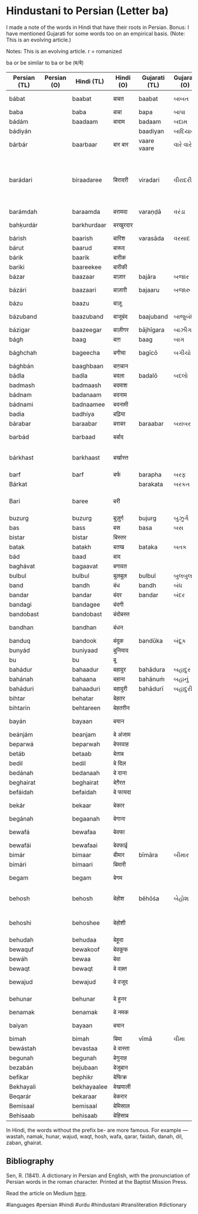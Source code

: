 # Hindustani to Persian (Letter ba)


I made a note of the words in Hindi that have their roots in Persian. Bonus: I have mentioned Gujarati for some words too on an empirical basis. (Note: This is an evolving article.)

Notes: This is an evolving article. r = romanized


ba or be similar to ba or be (ब/बे)


| Persian (TL) | Persian (O) | Hindi (TL)  | Hindi (O) | Gujarati (TL) | Gujarati (O) | English                             | Media link | Notes                                                            |
|--------------|-------------|-------------|-----------|---------------|--------------|-------------------------------------|------------|------------------------------------------------------------------|
| bábat        |             | baabat      | बाबत       | baabat        | બાબત         | on account of                       |            |                                                                  |
| baba         |             | baba        | बाबा | bapa          | બાપા  | father                              | [1](https://youtu.be/iNqrgjJMo8M?t=23) |                                                                  |
| bádám        |             | baadaam     | बादाम | badaam        |  બદામ  | almond                              | [1](https://youtu.be/Sl54-j2T_AI?t=35)          |                                                                  |
| bádiyán      |             |             |           | baadiyan      | બાદિયાન | star anise                          |           |                                                                  |
| bárbár       |             | baarbaar    | बार बार | vaare vaare   | વારે વારે  | again and again                     | [1](https://youtu.be/v7_IXBXQIeA?t=37)          |                                                                  |
| barádari     |             | biraadaree    | बिरादरी | viradari      | વીરાદરી | fraternity                     |           | also sometimes refers to caste or society in Indian subcontinent |
| barámdah     |             | baraamda    | बरामदा | varaṇḍā    | વરંડા  | balcony                             |            |                                                                  |
| bahḳurdár    |             | barkhurdaar | बरखुरदार |               |              | happy person                        | [1](https://youtu.be/jIhB4NYNKlw?t=54) | enjoying the fruits of life                                      |
| bárish       |             | baarish     | बारिश | varasāda       | વરસાદ  | rain                                | [1](https://youtu.be/WNSEXJJhKTU?t=70)  |                                                                  |
| bárut        |             | baarud      | बारूद |               |              | gun powder                          | [1](https://youtu.be/tqOSeAnu16k?t=9) |                                                                  |
| bárik        |             | baarik      | बारीक |               |              | fine, thin                          |            |                                                                  |
| bariki       |             | baareekee     | बारीकी |               |              | fineness                            |            |                                                                  |
| bázar        |             | baazaar     | बाज़ार | bajāra  | બજાર | market                              | [1](https://youtu.be/UecdkexIZCA?t=26) |                                                                  |
| bázári       |             | baazaari    | बाज़ारी | bajaaru       | બજારુ | of the market                       | [1](https://youtu.be/b5WdL51te0A?t=192) |                                                                  |
| bázu         |             | baazu       | बाज़ू |          |              | arm                                 | [1](https://youtu.be/smgbGZla5HI?t=58) |                                                                  |
| bázuband     |             | baazuband   | बाजूबंद  | baajuband     |  બાજુબંધ  | arm ornament                        |            |                                                                  |
| bázigar      |             | baazeegar    | बाज़ीगर | bājhīgara | બાઝીગર | a juggler                           |            |                                                                  |
| bágh         |             | baag       | बाग़ | baag          | બાગ | garden                              | [1](https://youtu.be/n5-1WlmO0mg?t=22) |                                                                  |
| bághchah     |             | bageecha  | बगीचा | bagīcō       | બગીચો | a small garden                      |            |                                                                  |
| bághbán      |             | baaghbaan   | बाग़बान  |               |              | gardener                            | [1](https://youtu.be/AHt6cdjc4u8?t=127) |                                                                  |
| bádla        |             | badla       | बदला | badalō         | બદલો | revenge                             | [1](https://youtu.be/QTG2Scrw99M?t=38) |                                                                  |
| badmash      |             | badmaash    | बदमाश |               |              | wicked                       | [1](https://youtu.be/8R80bIuRpTE?t=49) |                                                                  |
| bádnam       |             | badanaam     | बदनाम |               |              | infamous                            | [1](https://youtu.be/bzW9fmwcmG4?t=76) |                                                                  |
| bádnami      |             | badnaamee    | बदनामी |               |              | infamy                              | [1](https://youtu.be/bzW9fmwcmG4?t=76) |                                                                  |
| badia        |             | badhiya     | बढ़िया |               |              | wonderful                           |            |                                                                  |
| bárabar      |             | baraabar    | बराबर | baraabar      |  બરાબર | equal                               | [1](https://youtu.be/XaMfRN0PVQ8?t=59) |                                                                  |
| barbád       |             | barbaad     | बर्बाद |               |              | ruined, destroyed                   | [1](https://youtu.be/zh77HuSacMo?t=10) |                                                                  |
| bárkhast     |             | barkhaast   | बर्खास्त |               |              | adjournment, dismission from office |            |                                                                  |
| barf         |             | barf        | बर्फ | barapha         | બરફ | snow                                | [1](https://youtu.be/eMA6GHTQ4WA?t=278) |                                                                  |
| Bárkat       |             |             |           | barakata | બરકત | blessing                            |            |                                                                  |
| Bari         |             | baree        | बरी |               |              | free, innocent, guiltless           |            |                                                                  |
| buzurg       |             | buzurg      | बुज़ुर्ग  | bujurg        |  બુઝુર્ગ  | elder, older                        |            |                                                                  |
| bas          |             | bass        | बस | basa          | બસ | enough                              | [1](https://youtu.be/WRSeV_27z6k?t=421) |                                                                  |
| bistar       |             | bistar      | बिस्तर |               |              | bed                                 |            |                                                                  |
| batak        |             | batakh       |  बतख  | bataka         |  બતક | duck                                |            |                                                                  |
| bád          |             | baad        | बाद |               |              | after                               |            |                                                                  |
| baghávat     |             | bagaavat    | बगावत |               |              | rebellion                           | [1](https://youtu.be/rcJLsyONUfA?t=73) |                                                                  |
| bulbul       |             | bulbul      |  बुलबुल | bulbul        |  બુલબુલ  | a nightingale                       | [1](https://youtu.be/q1aw2GeKm8M?t=11) |                                                                  |
| band         |             | bandh       | बंध  | bandh         | બંધ  | closed                              | [1](https://youtu.be/zAYBmgiBUoo?t=19) |                                                                  |
| bandar       |             | bandar      | बंदर | bandar        |  બંદર  | port, harbour                       |            |                                                                  |
| bandagi      |             | bandagee     | बंदगी |               |              | servitude                           |            |                                                                  |
| bandobast    |             | bandobast   | बंदोबस्त |               |              | arrangement                         |            |                                                                  |
| bandhan      |             | bandhan     | बंधन |               |              | bound, to bind                      | [1](https://youtu.be/OeuJ33L477M?t=63) |                                                                  |
| banduq       |             | bandook      | बंदूक | bandūka    | બંદૂક  | gun                                 | [1](https://youtu.be/HP0L_U8buwY?t=45) |                                                                  |
| bunyád       |             | buniyaad    | बुनियाद |               |              | foundation                          |            |                                                                  |
| bu           |             | bu          | बू  |               |              | smell                               |            |                                                                  |
| bahádur      |             | bahaadur    | बहादुर | bahādura      | બહાદુર  | brave                               |            |                                                                  |
| bahánah      |             | bahaana     | बहाना  | bahānuṁ        | બહાનું  | excuse                              | [1](https://youtu.be/vjOKuvBjkS8?t=52)  |                                                                  |
| baháduri     |             | bahaaduri   | बहादुरी  | bahādurī |  બહાદુરી | bravery                             |            |                                                                  |
| bihtar       |             | behatar      | बेहतर |               |              | better                              |            |                                                                  |
| bihtarin     |             | behtareen   | बेहतरीन |               |              | excellent                           |            |                                                                  |
| bayán        |             | bayaan      |  बयान  |               |              | explanation, declaration            | [1](https://youtu.be/tyxswccv-VU?t=19)  |                                                                  |
| beánjám      |             | beanjam     | बे अंजाम |               |              | endless                             |            |                                                                  |
| beparwá      |             | beparwah    | बेपरवाह |               |              | fearless                            | [1](https://youtu.be/ockP32XNg4w?t=43)  |                                                                  |
| betáb        |             | betaab      | बेताब |               |              | restless                            | [1](https://youtu.be/7txpUFHJumY?t=187) |                                                                  |
| bedil        |             | bedil       | बे दिल  |               |              | heartless                           |            |                                                                  |
| bedánah      |             | bedanaah    | बे दाना  |               |              | seedless                            | [1](https://www.youtube.com/watch?v=u3F7kcLrGvA&t=37s) |                                                                  |
| beghairat    |             | beghairat   | बेग़ैरत  |               |              | spiritless                          |            |                                                                  |
| befáidah     |             | befaidah    | बे फायदा  |               |              | useless                             |            |                                                                  |
| bekár        |             | bekaar      | बेकार  |               |              | without employment                  | [1](https://youtu.be/4nCshJBODT4?t=49) |                                                                  |
| begánah      |             | begaanah    | बेगाना |               |              | stranger                            | [1](https://youtu.be/L7AOskZpvEo?t=36) |                                                                  |
| bewafá       |             | bewafaa     | बेवफा |               |              | ungrateful, cheater                 | [1](https://youtu.be/R6KfOhHQjLs?t=43) | cheater in a relationship                                        |
| bewafái      |             | bewafaai    | बेवफाई |               |              | cheating                            | [1](https://youtu.be/_03kGEd5nOo?t=68) |                                                                  |
| bimár        |             | bimaar      | बीमार  | bīmāra |  બીમાર  | sick                                |            |                                                                  |
| bimári       |             | bimaari     | बिमारी |               |              | sickness                            |            |                                                                  |
| begam        |             | begam       | बेगम  |               |              | a lady of high rank                 | [1](https://youtu.be/9-fIftd_ISQ?t=43) |                                                                  |
| behosh       |             | behosh      | बेहोश  | bēhōśa  |  બેહોશ | without sense, passed out           |            | pased out in India                                               |
| behoshi      |             | behoshee     | बेहोशी |               |              | state deprivation of sense          |            |                                                                  |
| behudah      |             | behudaa     | बेहूदा |               |              | vague, weird                        |            |                                                                  |
| bewaquf      |             | bewakoof    | बेवकूफ |               |              | stupid                              | [1](https://youtu.be/hbJcxP6JlPA?t=30) |                                                                  |
| bewáh        |             | bewaa       |  बेवा  |               |              | a widow                             |            |                                                                  |
| bewaqt       |             | bewaqt      | बे वक़्त  |               |              | untimely                            |            |                                                                  |
| bewajud      |             | bewajud     | बे वजूद |               |              | without existence                   |            |                                                                  |
| behunar      |             | behunar     | बे हुनर  |               |              | without ingenuity                   |            |                                                                  |
| benamak      |             | benamak     | बे नमक |               |              | without salt                        |            |                                                                  |
| baiyan       |             | bayaan      | बयान |               |              | clear, evident                      |            |                                                                  |
| bimah        |             | bimah       |  बिमा  | vīmā          |   વીમા  | insurance                           | [1](https://youtu.be/b2yrYYbEvgk?t=18) |                                                                  |
| bewástah     |             | bevastaa    | बे वास्ता |               |              | causeless                           | [1](https://youtu.be/Y2tEkFRgEgU?t=21) |                                                                  |
| begunah      |             | begunah     | बेगुनाह   |               |              | innocent                            | [1](https://youtu.be/Y2tEkFRgEgU?t=21) |                                                                  |
| bezabán      |             | bejubaan     | बेजुबान |               |              | silent      |             |   [1](https://youtu.be/38YZo5DEtNE?t=41)                                                               |
| befikar      |             | bephikr     | बेफिक्र  |               |              | worryless                           | [1](https://youtu.be/5fANA92kVB0?t=43) |                                                                  |
| Bekhayali    |             |  bekhayaalee | बेखयाली  |               |              |                                     | [1](https://youtu.be/K9w6UBZOn5o?t=29) |                                                                  |
| Beqarár      |             | bekaraar | बेकरार |               |              |                                     | [1](https://youtu.be/e3EZ2YRoihU?t=40) |                                                                  |
| Bemisaal     |             | bemisaal  | बेमिसाल  |               |              |                                     | [1](https://youtu.be/K9w6UBZOn5o?t=48) |                                                                  |
| Behisaab     |             | behisaab | बेहिसाब |               |              |                                     | [1](https://youtu.be/K9w6UBZOn5o?t=48) |                                                                  |


In Hindi, the words without the prefix be- are more famous. For example — wastah, namak, hunar, wajud, waqt, hosh, wafa, qarar, faidah, danah, dil, zaban, ghairat.

## Bibliography
Sen, R. (1841). A dictionary in Persian and English, with the pronunciation of Persian words in the roman character. Printed at the Baptist Mission Press.

Read the article on Medium [here](https://recurrent-pi.medium.com/hindustani-to-persian-letter-ba-d02d5efaf1ff).

#languages #persian #hindi #urdu #hindustani #transliteration #dictionary
